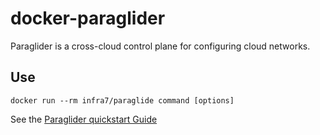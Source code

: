 # docker-paraglider
Paraglider is a cross-cloud control plane for configuring cloud networks.

## Use

```shell
docker run --rm infra7/paraglide command [options]
```

See the [Paraglider quickstart Guide](https://paragliderproject.io/overview/quickstart.html)
